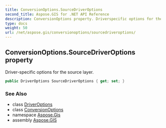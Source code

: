 ```yaml
---
title: ConversionOptions.SourceDriverOptions
second_title: Aspose.GIS for .NET API Reference
description: ConversionOptions property. Driverspecific options for the source layer
type: docs
weight: 50
url: /net/aspose.gis/conversionoptions/sourcedriveroptions/
---
```

## ConversionOptions.SourceDriverOptions property

Driver-specific options for the source layer.

```csharp
public DriverOptions SourceDriverOptions { get; set; }
```

### See Also

* class [DriverOptions](../../driveroptions/)
* class [ConversionOptions](../)
* namespace [Aspose.Gis](../../conversionoptions/)
* assembly [Aspose.GIS](../../../)


